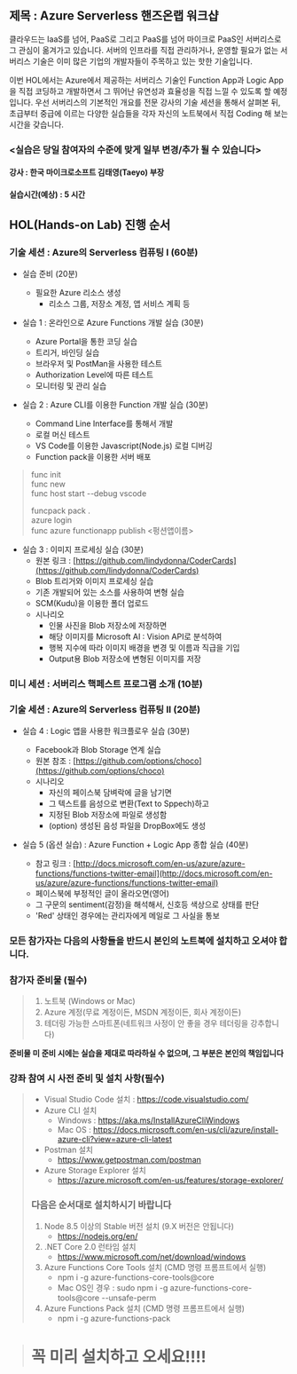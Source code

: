## 제목 : Azure Serverless 핸즈온랩 워크샵

클라우드는 IaaS를 넘어, PaaS로 그리고 PaaS를 넘어 마이크로 PaaS인 서버리스로 그 관심이 옮겨가고 있습니다. 서버의 인프라를 직접 관리하거나, 운영할 필요가 없는 서버리스 기술은 이미 많은 기업의 개발자들이 주목하고 있는 핫한 기술입니다. 

이번 HOL에서는 Azure에서 제공하는 서버리스 기술인 Function App과 Logic App을 직접 코딩하고 개발하면서 그 뛰어난 유연성과 효율성을 직접 느낄 수 있도록 할 예정입니다. 우선 서버리스의 기본적인 개요를 전문 강사의 기술 세션을 통해서 살펴본 뒤, 초급부터 중급에 이르는 다양한 실습들을 각자 자신의 노트북에서 직접 Coding 해 보는 시간을 갖습니다.

### <실습은 당일 참여자의 수준에 맞게 일부 변경/추가 될 수 있습니다>

#### **강사** : 한국 마이크로소프트 김태영(Taeyo) 부장 

#### 실습시간(예상) : 5 시간 

## HOL(Hands-on Lab) 진행 순서

### 기술 세션 : Azure의 Serverless 컴퓨팅 I (60분)

- 실습 준비 (20분)
    - 필요한 Azure 리소스 생성
        - 리소스 그룹, 저장소 계정, 앱 서비스 계획 등

- 실습 1 : 온라인으로 Azure Functions 개발 실습 (30분)
    - Azure Portal을 통한 코딩 실습
    - 트리거, 바인딩 실습
	- 브라우저 및 PostMan을 사용한 테스트
    - Authorization Level에 따른 테스트
	- 모니터링 및 관리 실습

- 실습 2 : Azure CLI를 이용한 Function 개발 실습 (30분) 
	- Command Line Interface를 통해서 개발
    - 로컬 머신 테스트
    - VS Code를 이용한 Javascript(Node.js) 로컬 디버깅
    - Function pack을 이용한 서버 배포
    
> func init	 
> func new	 
> func host start --debug vscode 	 
> 	 
> funcpack pack .	 
> azure login	 
> func azure functionapp publish <펑션앱이름>	 

- 실습 3 : 이미지 프로세싱 실습 (30분)
    - 원본 링크 : [https://github.com/lindydonna/CoderCards](https://github.com/lindydonna/CoderCards)
    - Blob 트리거와 이미지 프로세싱 실습 
    - 기존 개발되어 있는 소스를 사용하여 변형 실습
    - SCM(Kudu)을 이용한 폴더 업로드
    - 시나리오
        - 인물 사진을 Blob 저장소에 저장하면
        - 해당 이미지를 Microsoft AI : Vision API로 분석하여
        - 행복 지수에 따라 이미지 배경을 변경 및 이름과 직급을 기입
        - Output용 Blob 저장소에 변형된 이미지를 저장

### 미니 세션 : 서버리스 핵페스트 프로그램 소개 (10분)

### 기술 세션 : Azure의 Serverless 컴퓨팅 II (20분)

- 실습 4 : Logic 앱을 사용한 워크플로우 실습 (30분)
	- Facebook과 Blob Storage 연계 실습
    - 원본 참조 : [https://github.com/options/choco](https://github.com/options/choco)
    - 시나리오
        - 자신의 페이스북 담벼락에 글을 남기면
        - 그 텍스트를 음성으로 변환(Text to Sppech)하고
        - 지정된 Blob 저장소에 파일로 생성함
        - (option) 생성된 음성 파일을 DropBox에도 생성

- 실습 5 (옵션 실습) : Azure Function + Logic App 종합 실습 (40분)
    - 참고 링크 : [http://docs.microsoft.com/en-us/azure/azure-functions/functions-twitter-email](http://docs.microsoft.com/en-us/azure/azure-functions/functions-twitter-email)     
    - 페이스북에 부정적인 글이 올라오면(영어)
    - 그 구문의 sentiment(감정)을 해석해서, 신호등 색상으로 상태를 판단
    - 'Red' 상태인 경우에는 관리자에게 메일로 그 사실을 통보
    
### 모든 참가자는 다음의 사항들을 반드시 본인의 노트북에 설치하고 오셔야 합니다. 

### 참가자 준비물 (필수)
> 1. 노트북 (Windows or Mac)
> 2. Azure 계정(무료 계정이든, MSDN 계정이든, 회사 계정이든)  
> 3. 테더링 가능한 스마트폰(네트워크 사정이 안 좋을 경우 테더링을 강추합니다)  

**준비물 미 준비 시에는 실습을 제대로 따라하실 수 없으며, 그 부분은 본인의 책임입니다**

### 강좌 참여 시 사전 준비 및 설치 사항(필수)
>    
> - Visual Studio Code 설치 : https://code.visualstudio.com/  
> - Azure CLI 설치
>   - Windows : https://aka.ms/InstallAzureCliWindows    
>   - Mac OS : https://docs.microsoft.com/en-us/cli/azure/install-azure-cli?view=azure-cli-latest  
> - Postman 설치
>   - https://www.getpostman.com/postman     
> - Azure Storage Explorer 설치
>   - https://azure.microsoft.com/en-us/features/storage-explorer/
> ### 다음은 순서대로 설치하시기 바랍니다
> 1.  Node 8.5 이상의 Stable 버전 설치 (9.X 버전은 안됩니다)
>       - https://nodejs.org/en/     
> 2. .NET Core 2.0 런타임 설치 
>       - https://www.microsoft.com/net/download/windows    
> 3. Azure Functions Core Tools 설치 (CMD 명령 프롬프트에서 실행) 
>       - npm i -g azure-functions-core-tools@core    
>       - Mac OS인 경우 : sudo npm i -g azure-functions-core-tools@core --unsafe-perm   
> 4. Azure Functions Pack 설치 (CMD 명령 프롬프트에서 실행) 
>       - npm i -g azure-functions-pack    

> # 꼭 미리 설치하고 오세요!!!!
